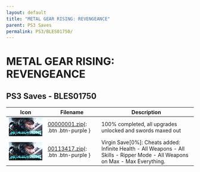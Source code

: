 ```yaml
---
layout: default
title: "METAL GEAR RISING: REVENGEANCE"
parent: PS3 Saves
permalink: PS3/BLES01750/
---
```

# METAL GEAR RISING: REVENGEANCE

## PS3 Saves - BLES01750

| Icon | Filename | Description |
|------|----------|-------------|
| ![METAL GEAR RISING: REVENGEANCE](ICON0.PNG) | [00000001.zip](00000001.zip){: .btn .btn-purple } | 100% completed, all upgrades unlocked and swords maxed out |
| ![METAL GEAR RISING: REVENGEANCE](ICON0.PNG) | [00113417.zip](00113417.zip){: .btn .btn-purple } | Virgin Save[0%]: Cheats added: Infinite Health - All Weapons - All Skills - Ripper Mode - All Weapons on Max - Max Everything. |
